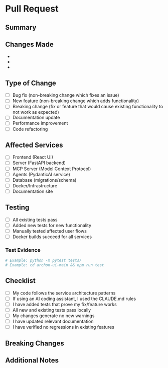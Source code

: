 # Pull Request

## Summary
<!-- Provide a brief description of what this PR accomplishes -->

## Changes Made
<!-- List the main changes in this PR -->
-
-
-

## Type of Change
<!-- Mark the relevant option with an "x" -->
- [ ] Bug fix (non-breaking change which fixes an issue)
- [ ] New feature (non-breaking change which adds functionality)
- [ ] Breaking change (fix or feature that would cause existing functionality to not work as expected)
- [ ] Documentation update
- [ ] Performance improvement
- [ ] Code refactoring

## Affected Services
<!-- Mark all that apply with an "x" -->
- [ ] Frontend (React UI)
- [ ] Server (FastAPI backend)
- [ ] MCP Server (Model Context Protocol)
- [ ] Agents (PydanticAI service)
- [ ] Database (migrations/schema)
- [ ] Docker/Infrastructure
- [ ] Documentation site

## Testing
<!-- Describe how you tested your changes -->
- [ ] All existing tests pass
- [ ] Added new tests for new functionality
- [ ] Manually tested affected user flows
- [ ] Docker builds succeed for all services

### Test Evidence
<!-- Provide specific test commands run and their results -->
```bash
# Example: python -m pytest tests/
# Example: cd archon-ui-main && npm run test
```

## Checklist
<!-- Mark completed items with an "x" -->
- [ ] My code follows the service architecture patterns
- [ ] If using an AI coding assistant, I used the CLAUDE.md rules
- [ ] I have added tests that prove my fix/feature works
- [ ] All new and existing tests pass locally
- [ ] My changes generate no new warnings
- [ ] I have updated relevant documentation
- [ ] I have verified no regressions in existing features

## Breaking Changes
<!-- If this PR introduces breaking changes, describe them here -->
<!-- Include migration steps if applicable -->

## Additional Notes
<!-- Any additional information that reviewers should know -->
<!-- Screenshots, performance metrics, dependencies added, etc. -->